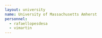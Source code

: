 ```yaml
---
layout: university
name: University of Massachusetts Amherst
personnel:
  - rafaellopesdesa
  - vimartin
---
```

